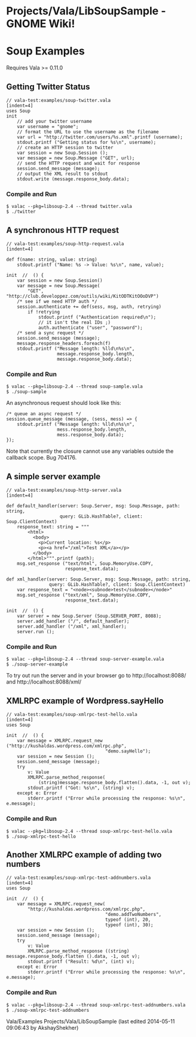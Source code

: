 # Projects/Vala/LibSoupSample - GNOME Wiki!

# Soup Examples

Requires Vala >= 0.11.0 

## Getting Twitter Status

```genie
// vala-test:examples/soup-twitter.vala
[indent=4]
uses Soup
init
    // add your twitter username
    var username = "gnome";
    // format the URL to use the username as the filename
    var url = "http://twitter.com/users/%s.xml".printf (username);
    stdout.printf ("Getting status for %s\n", username);
    // create an HTTP session to twitter
    var session = new Soup.Session ();
    var message = new Soup.Message ("GET", url);
    // send the HTTP request and wait for response
    session.send_message (message);
    // output the XML result to stdout 
    stdout.write (message.response_body.data);
```

### Compile and Run
```shell
$ valac --pkg=libsoup-2.4 --thread twitter.vala
$ ./twitter
```


## A synchronous HTTP request

```genie
// vala-test:examples/soup-http-request.vala
[indent=4]

def f(name: string, value: string)
    stdout.printf ("Name: %s -> Value: %s\n", name, value);

init  //  () {
    var session = new Soup.Session()
    var message = new Soup.Message(
        "GET", "http://club.developpez.com/outils/wiki/KitODTKitOOoDVP")
    /* see if we need HTTP auth */
    session.authenticate += def(sess, msg, auth, retrying)
        if !retrying
            stdout.printf ("Authentication required\n");
            // it isn't the real IDs ;)
            auth.authenticate ("user", "password");
    /* send a sync request */
    session.send_message (message);
    message.response_headers.foreach(f)
    stdout.printf ("Message length: %lld\n%s\n",
                   message.response_body.length,
                   message.response_body.data);
```

### Compile and Run

```shell
$ valac --pkg=libsoup-2.4 --thread soup-sample.vala
$ ./soup-sample
```

An asynchronous request should look like this:

```
/* queue an async request */
session.queue_message (message, (sess, mess) => {
    stdout.printf ("Message length: %lld\n%s\n",
                   mess.response_body.length,
                   mess.response_body.data);
});
```

Note that currently the closure cannot use any variables outside the callback
scope. Bug 704176.


## A simple server example

```genie
// vala-test:examples/soup-http-server.vala
[indent=4]

def default_handler(server: Soup.Server, msg: Soup.Message, path: string,
                    query: GLib.HashTable?, client: Soup.ClientContext)
    response_text: string = """
        <html>
          <body>
            <p>Current location: %s</p>
            <p><a href="/xml">Test XML</a></p>
          </body>
        </html>""".printf (path);
    msg.set_response ("text/html", Soup.MemoryUse.COPY,
                      response_text.data);

def xml_handler(server: Soup.Server, msg: Soup.Message, path: string,
                query: GLib.HashTable?, client: Soup.ClientContext)
    var response_text = "<node><subnode>test</subnode></node>"
    msg.set_response ("text/xml", Soup.MemoryUse.COPY,
                      response_text.data);

init  //  () {
    var server = new Soup.Server (Soup.SERVER_PORT, 8088);
    server.add_handler ("/", default_handler);
    server.add_handler ("/xml", xml_handler);
    server.run ();
```

### Compile and Run

```shell
$ valac --pkg=libsoup-2.4 --thread soup-server-example.vala
$ ./soup-server-example
```

To try out run the server and in your browser go to http://localhost:8088/ and
http://localhost:8088/xml/


## XMLRPC example of Wordpress.sayHello

```genie
// vala-test:examples/soup-xmlrpc-test-hello.vala
[indent=4]
uses Soup

init  //  () {
    var message = XMLRPC.request_new ("http://kushaldas.wordpress.com/xmlrpc.php",
                                     "demo.sayHello");
    var session = new Session ();
    session.send_message (message);
    try
        v: Value
        XMLRPC.parse_method_response(
            (string)message.response_body.flatten().data, -1, out v);
        stdout.printf ("Got: %s\n", (string) v);
    except e: Error
        stderr.printf ("Error while processing the response: %s\n", e.message);
```

### Compile and Run

```shell
$ valac --pkg=libsoup-2.4 --thread soup-xmlrpc-test-hello.vala
$ ./soup-xmlrpc-test-hello
```


## Another XMLRPC example of adding two numbers

```genie
// vala-test:examples/soup-xmlrpc-test-addnumbers.vala
[indent=4]
uses Soup

init  //  () {
    var message = XMLRPC.request_new(
        "http://kushaldas.wordpress.com/xmlrpc.php",
                                     "demo.addTwoNumbers",
                                     typeof (int), 20,
                                     typeof (int), 30);
    var session = new Session ();
    session.send_message (message);
    try
        v: Value
        XMLRPC.parse_method_response ((string) message.response_body.flatten ().data, -1, out v);
        stdout.printf ("Result: %d\n", (int) v);
    except e: Error
        stderr.printf ("Error while processing the response: %s\n", e.message);
```

### Compile and Run

```shell
$ valac --pkg=libsoup-2.4 --thread soup-xmlrpc-test-addnumbers.vala
$ ./soup-xmlrpc-test-addnumbers
```

Vala/Examples Projects/Vala/LibSoupSample
    (last edited 2014-05-11 09:06:43 by AkshayShekher)
